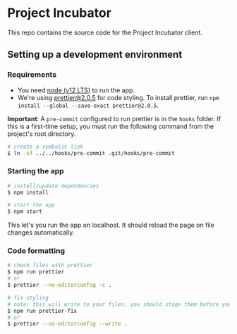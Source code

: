 # Project Incubator

This repo contains the source code for the Project Incubator client.

## Setting up a development environment

### Requirements

- You need [node (v12 LTS)](https://nodejs.org/en/) to run the app.
- We're using [prettier@2.0.5](https://prettier.io/) for code styling. To install prettier, run `npm install --global --save-exact prettier@2.0.5`.

**Important**: A `pre-commit` configured to run prettier is in the `hooks` folder. If this is a first-time setup, you must run the following command from the project's root directory.

```sh
# create a symbolic link
$ ln -sf ../../hooks/pre-commit .git/hooks/pre-commit
```

### Starting the app

```sh
# install/update dependencies
$ npm install

# start the app
$ npm start
```

This let's you run the app on localhost. It should reload the page on file changes automatically.

### Code formatting

```sh
# check files with prettier
$ npm run prettier
# or
$ prettier --no-editorconfig -c .

# fix styling
# note: this will write to your files, you should stage them before you run this
$ npm run prettier-fix
# or
$ prettier --no-editorconfig --write .
```
